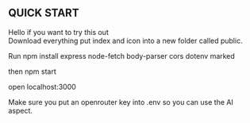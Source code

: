 ## QUICK START

Hello if you want to try this out  
Download everything put index and icon into a new folder called public.  

Run npm install express node-fetch body-parser cors dotenv marked  

then npm start  

open localhost:3000  

Make sure you put an openrouter key into .env so you can use the AI aspect.
